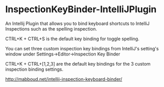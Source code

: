 # InspectionKeyBinder-IntelliJPlugin
An Intellij Plugin that allows you to bind keyboard shortcuts to IntelliJ Inspections such as the spelling inspection.

CTRL+K + CTRL+S is the default key binding for toggle spelling.

You can set three custom inspection key bindings from IntelliJ's setting's window under Settings->Editor->Inspection Key Binder

CTRL+K + CTRL+[1,2,3] are the default key bindings for the 3 custom inspection binding settings. 

http://mabboud.net/intellij-inspection-keyboard-binder/
